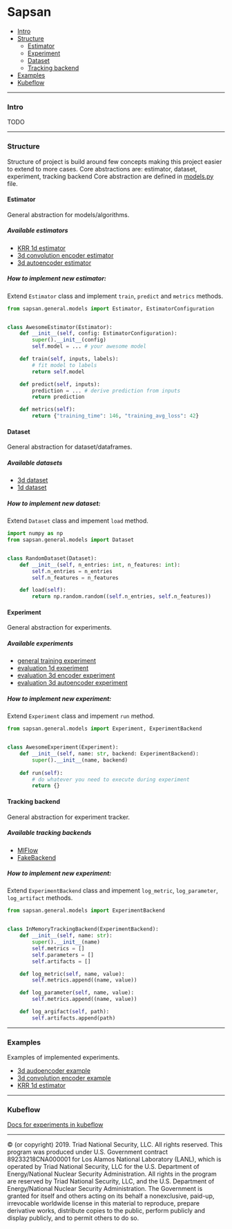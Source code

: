 Sapsan
======

* [Intro](#intro)
* [Structure](#structure)
  * [Estimator](#estimator)
  * [Experiment](#experiment)
  * [Dataset](#dataset)
  * [Tracking backend](#tracking-backend) 
* [Examples](#examples)
* [Kubeflow](#kubeflow)

-----------

### Intro
TODO


---------

### Structure
Structure of project is build around few concepts making this project easier to extend to more cases.
Core abstractions are: estimator, dataset, experiment, tracking backend
Core abstraction are defined in [models.py](./sapsan/general/models.py) file.

#### Estimator
General abstraction for models/algorithms.

##### Available estimators
- [KRR 1d estimator](./sapsan/general/estimator/krr/krr.py)
- [3d convolution encoder estimator](./sapsan/general/estimator/cnn/spacial_3d_encoder.py)
- [3d autoencoder estimator](./sapsan/general/estimator/cnn/spacial_autoencoder.py)

##### How to implement new estimator:

Extend `Estimator` class and implement `train`, `predict` and `metrics` methods.

```python
from sapsan.general.models import Estimator, EstimatorConfiguration


class AwesomeEstimator(Estimator):
    def __init__(self, config: EstimatorConfiguration):
        super().__init__(config)
        self.model = ... # your awesome model

    def train(self, inputs, labels):
        # fit model to labels
        return self.model

    def predict(self, inputs):
        prediction = ... # derive prediction from inputs
        return prediction

    def metrics(self):
        return {"training_time": 146, "training_avg_loss": 42}
```

#### Dataset
General abstraction for dataset/dataframes.

##### Available datasets
- [3d dataset](./sapsan/general/data/jhtdb_dataset.py)
- [1d dataset](./sapsan/general/data/flatten_dataset.py)

##### How to implement new dataset:

Extend `Dataset` class and impement `load` method.

```python
import numpy as np
from sapsan.general.models import Dataset


class RandomDataset(Dataset):
    def __init__(self, n_entries: int, n_features: int):
        self.n_entries = n_entries
        self.n_features = n_features

    def load(self):
        return np.random.random((self.n_entries, self.n_features))
```

#### Experiment

General abstraction for experiments.

##### Available experiments
- [general training experiment](./sapsan/general/experiments/training.py)
- [evaluation 1d experiment](./sapsan/general/experiments/evaluation_flatten.py)
- [evaluation 3d encoder experiment](./sapsan/general/experiments/evaluation_3d.py)
- [evaluation 3d autoencoder experiment](./sapsan/general/experiments/evaluation_autoencoder.py)

##### How to implement new experiment:

Extend `Experiment` class and impement `run` method.

```python
from sapsan.general.models import Experiment, ExperimentBackend


class AwesomeExperiment(Experiment):
    def __init__(self, name: str, backend: ExperimentBackend):
        super().__init__(name, backend)
        
    def run(self):
        # do whatever you need to execute during experiment
        return {}
```

#### Tracking backend

General abstraction for experiment tracker.

##### Available tracking backends
- [MlFlow](./sapsan/general/backends/mlflow.py)
- [FakeBackend](./sapsan/general/backends/fake.py)

##### How to implement new experiment:

Extend `ExperimentBackend` class and impement `log_metric`, `log_parameter`, `log_artifact`  methods.

```python
from sapsan.general.models import ExperimentBackend


class InMemoryTrackingBackend(ExperimentBackend):
    def __init__(self, name: str):
        super().__init__(name)
        self.metrics = []
        self.parameters = []
        self.artifacts = []

    def log_metric(self, name, value):
        self.metrics.append((name, value))

    def log_parameter(self, name, value):
        self.metrics.append((name, value))

    def log_argifact(self, path):
        self.artifacts.append(path)
```


-------
### Examples

Examples of implemented experiments.

- [3d audoencoder example](./examples/autoencoder_example.py)
- [3d convolution encoder example](./examples/cnn_example.py)
- [KRR 1d estimator](./examples/krr_example.py)

-------

### Kubeflow

[Docs for experiments in kubeflow](./docs/kubeflow.md)

-------

© (or copyright) 2019. Triad National Security, LLC. All rights reserved.
This program was produced under U.S. Government contract 89233218CNA000001 for Los Alamos
National Laboratory (LANL), which is operated by Triad National Security, LLC for the U.S.
Department of Energy/National Nuclear Security Administration. All rights in the program are
reserved by Triad National Security, LLC, and the U.S. Department of Energy/National Nuclear
Security Administration. The Government is granted for itself and others acting on its behalf a
nonexclusive, paid-up, irrevocable worldwide license in this material to reproduce, prepare
derivative works, distribute copies to the public, perform publicly and display publicly, and to permit
others to do so.
